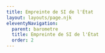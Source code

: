 ```yaml
---
title: Empreinte de SI de l'État
layout: layouts/page.njk
eleventyNavigation:
  parent: barometre
  title: Empreinte de SI de l'État
  order: 2
---
```

